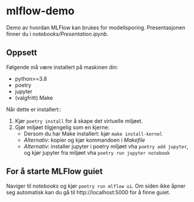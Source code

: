 # mlflow-demo

Demo av hvordan MLFlow kan brukes for modellsporing. Presentasjonen finner du
i *notebooks/Presentation.ipynb*.

## Oppsett

Følgende må være installert på maskinen din:
- python>=3.8
- poetry
- jupyter
- (valgfritt) Make

Når dette er installert::
1. Kjør `poetry install` for å skape det virtuelle miljøet.
2. Gjør miljøet tilgjengelig som en kjerne:
    - Dersom du har Make installert: kjør `make install-kernel`
    - *Alternativ*: kopier og kjør kommandoen i *Makefile*
    - *Alternativ*: installer jupyter i poetry miljøet vha `poetry add jupyter`, og kjør jupyter fra miljøet vha `poetry run jupyter notebook`
    
    
## For å starte MLFlow guiet

Naviger til *notebooks* og kjør `poetry run mlflow ui`. Om siden ikke åpner seg automatisk
kan du gå til http://localhost:5000 for å finne guiet.